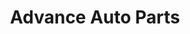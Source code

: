 ---
title: "Advance Auto Parts"
url: /lincoln/advance-auto-parts-cornhusker-highway/
shop: car parts
---